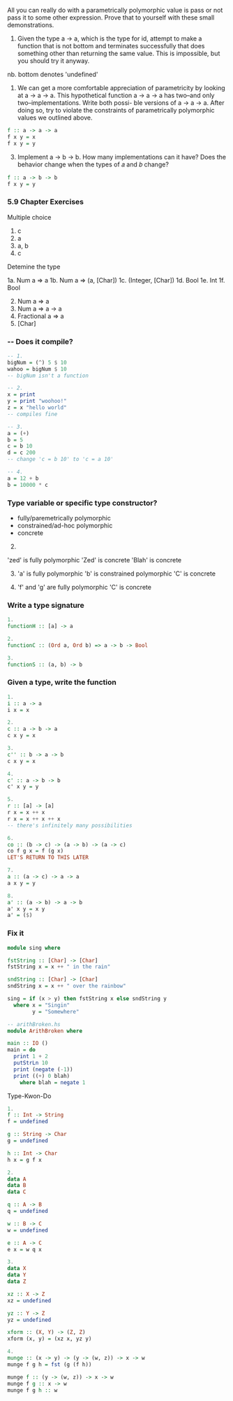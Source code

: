 All you can really do with a parametrically polymorphic value is pass
or not pass it to some other expression. Prove that to yourself with
these small demonstrations.

1. Given the type a -> a, which is the type for id, attempt to make
a function that is not bottom and terminates successfully that
does something other than returning the same value. This is
impossible, but you should try it anyway.

nb. bottom denotes 'undefined'

1. We can get a more comfortable appreciation of parametricity
by looking at a -> a -> a. This hypothetical function a -> a
-> a has two–and only two–implementations. Write both possi-
ble versions of a -> a -> a. After doing so, try to violate the
constraints of parametrically polymorphic values we outlined
above.

```haskell
f :: a -> a -> a
f x y = x
f x y = y
```

3. Implement a -> b -> b. How many implementations can it
have?
Does the behavior change when the types of 𝑎 and 𝑏
change?

```haskell
f :: a -> b -> b
f x y = y
```

### 5.9 Chapter Exercises

Multiple choice

1. c
2. a
3. a, b
4. c

Detemine the type

1a. Num a => a
1b. Num a => (a, [Char])
1c. (Integer, [Char])
1d. Bool
1e. Int
1f. Bool

2. Num a => a
3. Num a => a -> a
4. Fractional a => a
5. [Char]

### -- Does it compile?

```haskell
-- 1.
bigNum = (^) 5 $ 10
wahoo = bigNum $ 10 
-- bigNum isn't a function

-- 2.
x = print 
y = print "woohoo!"
z = x "hello world"
-- compiles fine

-- 3.
a = (+)
b = 5
c = b 10
d = c 200
-- change 'c = b 10' to 'c = a 10'

-- 4.
a = 12 + b
b = 10000 * c
```

### Type variable or specific type constructor?

- fully/paremetrically polymorphic
- constrained/ad-hoc polymorphic
- concrete

2.
'zed' is fully polymorphic
'Zed' is concrete
'Blah' is concrete

3. 'a' is fully polymorphic
'b' is constrained polymorphic
'C' is concrete

4. 'f' and 'g' are fully polymorphic
'C' is concrete

### Write a type signature

```haskell
1.
functionH :: [a] -> a

2.
functionC :: (Ord a, Ord b) => a -> b -> Bool

3.
functionS :: (a, b) -> b
```


### Given a type, write the function

```haskell
1. 
i :: a -> a
i x = x

2.
c :: a -> b -> a
c x y = x

3. 
c'' :: b -> a -> b
c x y = x

4.
c' :: a -> b -> b
c' x y = y

5.
r :: [a] -> [a]
r x = x ++ x
r x = x ++ x ++ x
-- there's infinitely many possibilities

6.
co :: (b -> c) -> (a -> b) -> (a -> c)
co f g x = f (g x)
LET'S RETURN TO THIS LATER

7.
a :: (a -> c) -> a -> a
a x y = y

8.
a' :: (a -> b) -> a -> b
a' x y = x y
a' = ($)
```

### Fix it

```haskell 
module sing where

fstString :: [Char] -> [Char]
fstString x = x ++ " in the rain"

sndString :: [Char] -> [Char]
sndString x = x ++ " over the rainbow"

sing = if (x > y) then fstString x else sndString y
  where x = "Singin"
        y = "Somewhere"
```


```haskell
-- arithBroken.hs
module ArithBroken where

main :: IO ()
main = do 
  print 1 + 2
  putStrLn 10
  print (negate (-1))
  print ((+) 0 blah)
    where blah = negate 1
```

Type-Kwon-Do

```haskell
1. 
f :: Int -> String
f = undefined

g :: String -> Char
g = undefined

h :: Int -> Char
h x = g f x
```

```haskell
2. 
data A
data B
data C

q :: A -> B
q = undefined

w :: B -> C
w = undefined

e :: A -> C
e x = w q x
```

```haskell
3. 
data X 
data Y
data Z

xz :: X -> Z
xz = undefined

yz :: Y -> Z
yz = undefined

xform :: (X, Y) -> (Z, Z)
xform (x, y) = (xz x, yz y)
```

```haskell
4.
munge :: (x -> y) -> (y -> (w, z)) -> x -> w
munge f g h = fst (g (f h))

munge f :: (y -> (w, z)) -> x -> w
munge f g :: x -> w
munge f g h :: w
```
